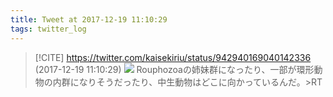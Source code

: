 ```yaml
---
title: Tweet at 2017-12-19 11:10:29
tags: twitter_log
---
```


> [!CITE] https://twitter.com/kaisekiriu/status/942940169040142336 (2017-12-19 11:10:29)
> ![](https://twitter.com/kaisekiriu/status/942940169040142336)
> Rouphozoaの姉妹群になったり、一部が環形動物の内群になりそうだったり、中生動物はどこに向かっているんだ。&gt;RT
